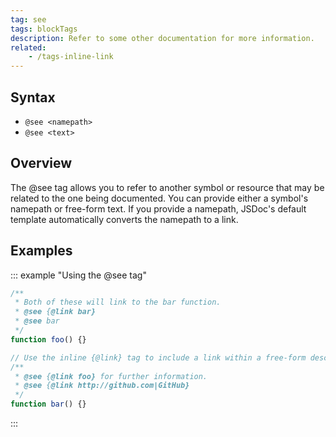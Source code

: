 ```yaml
---
tag: see
tags: blockTags
description: Refer to some other documentation for more information.
related:
    - /tags-inline-link
---
```


## Syntax

+ `@see <namepath>`
+ `@see <text>`


## Overview

The @see tag allows you to refer to another symbol or resource that may be related to the one being
documented. You can provide either a symbol's namepath or free-form text. If you provide a namepath,
JSDoc's default template automatically converts the namepath to a link.


## Examples

::: example "Using the @see tag"

```js
/**
 * Both of these will link to the bar function.
 * @see {@link bar}
 * @see bar
 */
function foo() {}

// Use the inline {@link} tag to include a link within a free-form description.
/**
 * @see {@link foo} for further information.
 * @see {@link http://github.com|GitHub}
 */
function bar() {}
```
:::
